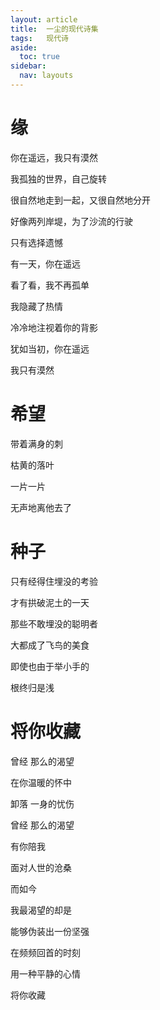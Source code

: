 ```yaml
---
layout: article 
title:  一尘的现代诗集
tags:   现代诗
aside:
  toc: true
sidebar:
  nav: layouts
---
```

# 缘

你在遥远，我只有漠然

我孤独的世界，自己旋转

很自然地走到一起，又很自然地分开

好像两列岸堤，为了沙流的行驶

只有选择遗憾



有一天，你在遥远

看了看，我不再孤单

我隐藏了热情

冷冷地注视着你的背影

犹如当初，你在遥远

我只有漠然

# 希望

带着满身的刺

枯黄的落叶

一片一片

无声地离他去了

# 种子

只有经得住埋没的考验

才有拱破泥土的一天

那些不敢埋没的聪明者

大都成了飞鸟的美食

即使也由于举小手的

根终归是浅

# 将你收藏

曾经    那么的渴望

在你温暖的怀中

卸落    一身的忧伤

曾经    那么的渴望

有你陪我

面对人世的沧桑

而如今

我最渴望的却是

能够伪装出一份坚强

在频频回首的时刻

用一种平静的心情

将你收藏





